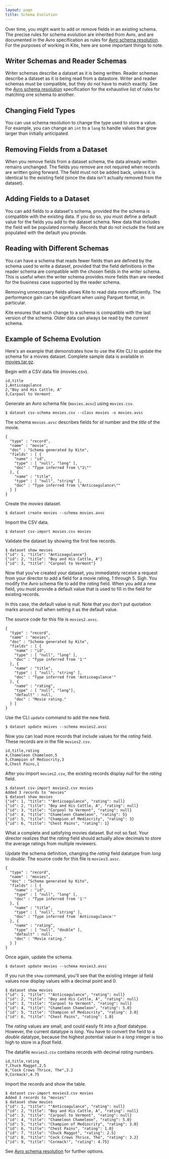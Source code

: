 ```yaml
---
layout: page
title: Schema Evolution
---
```


Over time, you might want to add or remove fields in an existing schema. The precise rules for schema evolution are inherited from Avro, and are documented in the Avro specification as rules for [Avro schema resolution][]. For the purposes of working in Kite, here are some important things to note.

## Writer Schemas and Reader Schemas

Writer schemas describe a dataset as it is being written. Reader schemas describe a dataset as it is being read from a datastore. Writer and reader schemas must be compatible, but they do not have to match exactly. See the [Avro schema resolution][] specification for the exhaustive list of rules for matching one schema to another.

## Changing Field Types

You can use schema resolution to change the type used to store a value. For example, you can change an `int` to a `long` to handle values that grow larger than initially anticipated.

## Removing Fields from a Dataset

When you remove fields from a dataset schema, the data already written remains unchanged. The fields you remove are not required when records are written going forward. The field must not be added back, unless it is identical to the existing field (since the data isn't actually removed from the dataset).

## Adding Fields to a Dataset

You can add fields to a dataset's schema, provided the the schema is compatible with the existing data. If you do so, you must define a default value for the fields you add to the dataset schema. New data that includes the field will be populated normally. Records that do not include the field are populated with the default you provide.

## Reading with Different Schemas

You can have a schema that reads fewer fields than are defined by the schema used to write a dataset, provided that the field definitions in the reader schema are compatible with the chosen fields in the writer schema. This is useful when the writer schema provides more fields than are needed for the business case supported by the reader schema.

Removing unnecessary fields allows Kite to read data more efficiently. The performance gain can be significant when using Parquet format, in particular.

Kite ensures that each change to a schema is compatible with the last version of the schema. Older data can always be read by the current schema.

## Example of Schema Evolution

Here's an example that demonstrates how to use the Kite CLI to update the schema for a movies dataset. Complete sample data is available in [movies.tar.gz](../samples/movies.tar.gz).

Begin with a CSV data file (movies.csv).

```
id,title
1,Anticoagulance
2,"Boy and His Cattle, A"
3,Carpool to Vermont
```

Generate an Avro schema file (`movies.avsc`) using `movies.csv`.

```
$ dataset csv-schema movies.csv --class movies -o movies.avsc
```

The schema `movies.avsc` describes fields for _id_ number and the _title_ of the movie.

```
{
  "type" : "record",
  "name" : "movie",
  "doc" : "Schema generated by Kite",
  "fields" : [ {
    "name" : "id",
    "type" : [ "null", "long" ],
    "doc" : "Type inferred from \"1\""
  }, {
    "name" : "title",
    "type" : [ "null", "string" ],
    "doc" : "Type inferred from \"Anticoagulance\""
  } ]
}
```


Create the _movies_ dataset.

```
$ dataset create movies --schema movies.avsc
```

Import the CSV data.

```
$ dataset csv-import movies.csv movies
```

Validate the dataset by showing the first few records.

```
$ dataset show movies
{"id": 1, "title": "Anticoagulance"}
{"id": 2, "title": "Boy and His Cattle, A"}
{"id": 3, "title": "Carpool to Vermont"}
```

Now that you've created your dataset, you immediately receive a request from your director to add a field for a movie rating, 1 through 5. Sigh. You modify the Avro schema file to add the _rating_ field. When you add a new field, you must provide a default value that is used to fill in the field for existing records.

In this case, the default value is _null_. Note that you don't put quotation marks around _null_ when setting it as the default value.

The source code for this file is `movies2.avsc`.

```
{
  "type" : "record",
  "name" : "movies",
  "doc" : "Schema generated by Kite",
  "fields" : [ {
    "name" : "id",
    "type" : [ "null", "long" ],
    "doc" : "Type inferred from '1'"
  }, {
    "name" : "title",
    "type" : [ "null", "string" ],
    "doc" : "Type inferred from 'Anticoagulance'"
  }, {
    "name" : "rating",
    "type" : [ "null", "long"],
    "default" : null,
    "doc" : "Movie rating."
  } ]
}
```

Use the CLI `update` command to add the new field.

```
$ dataset update moives --schema movies2.avsc
```

Now you can load more records that include values for the _rating_ field.  These records are in the file `movies2.csv`.
 
```
id,title,rating
4,Chameleon Chameleon,5
5,Champion of Mediocrity,3
6,Chest Pains,1

```

After you import `movies2.csv`, the existing records display _null_ for the _rating_ field.

```
$ dataset csv-import movies2.csv movies
Added 3 records to "movies"
$ dataset show movies
{"id": 1, "title": ""Anticoagulance", "rating": null}
{"id": 2, "title": "Boy and His Cattle, A", "rating": null}
{"id": 3, "title": "Carpool to Vermont", "rating": null}
{"id": 4, "title": "Chameleon Chameleon", "rating": 5}
{"id": 5, "title": "Champion of Mediocrity", "rating": 3}
{"id": 6, "title": "Chest Pains", "rating": 1}
```

What a complete and satisfying movies dataset. But not so fast. Your director realizes that the _rating_ field should actually allow decimals to store the average ratings from multiple reviewers.

Update the schema definition, changing the _rating_ field datatype from _long_ to _double_. The source code for this file is `movies3.avsc`.

```
{
  "type" : "record",
  "name" : "movies",
  "doc" : "Schema generated by Kite",
  "fields" : [ {
    "name" : "id",
    "type" : [ "null", "long" ],
    "doc" : "Type inferred from '1'"
  }, {
    "name" : "title",
    "type" : [ "null", "string" ],
    "doc" : "Type inferred from 'Anticoagulance'"
  }, {
    "name" : "rating",
    "type" : [ "null", "double" ],
    "default" : null,
    "doc" : "Movie rating."
  } ]
}
```

Once again, update the schema.

```
$ dataset update movies --schema movies3.avsc
```
If you run the `show` command, you'll see that the existing integer _id_ field values now display values with a decimal point and 0.

```
$ dataset show movies
{"id": 1, "title": ""Anticoagulance", "rating": null}
{"id": 2, "title": "Boy and His Cattle, A", "rating": null}
{"id": 3, "title": "Carpool to Vermont", "rating": null}
{"id": 4, "title": "Chameleon Chameleon", "rating": 5.0}
{"id": 5, "title": "Champion of Mediocrity", "rating": 3.0}
{"id": 6, "title": "Chest Pains", "rating": 1.0}

```
The _rating_ values are small, and could easily fit into a _float_ datatype. However, the current datatype is _long_. You have to convert the field to a _double_ datatype, because the highest potential value in a _long_ integer is too high to store in a _float_ field.

The datafile `movies3.csv` contains records with decimal _rating_ numbers.

```
id,title,rating
7,Chuck Maggot,2.5
8,"Cock Crows Thrice, The",3.2
9,Cormack!,4.75
```


Import the records and show the table.

```
$ dataset csv-import movies3.csv movies
Added 3 records to "movies"
$ dataset show movies
{"id": 1, "title": ""Anticoagulance", "rating": null}
{"id": 2, "title": "Boy and His Cattle, A", "rating": null}
{"id": 3, "title": "Carpool to Vermont", "rating": null}
{"id": 4, "title": "Chameleon Chameleon", "rating": 5.0}
{"id": 5, "title": "Champion of Mediocrity", "rating": 3.0}
{"id": 6, "title": "Chest Pains", "rating": 1.0}
{"id": 7, "title": "Chuck Maggot", "rating": 2.5}
{"id": 8, "title": "Cock Crows Thrice, The", "rating": 3.2}
{"id": 9, "title": "Cormack!", "rating": 4.75}
```

See [Avro schema resolution][] for further options.

[Avro Schema resolution]: http://avro.apache.org/docs/current/spec.html#Schema+Resolution "schemaSpec"
